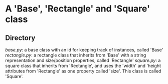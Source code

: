 # A 'Base', 'Rectangle' and 'Square' class
## Directory
_base.py_: a base class with an id for keeping track of instances, called 'Base'
_rectangle.py_: a rectangle class that inherits from 'Base' with a string representation and size/position properties, called 'Rectangle'
_square.py_: a square class that inherits from 'Rectangle', and uses the 'width' and 'height attributes from 'Rectangle' as one property called 'size'. This class is called 'Square'.